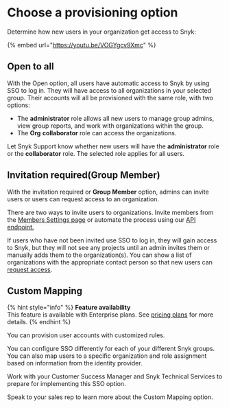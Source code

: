 # Choose a provisioning option

Determine how new users in your organization get access to Snyk:

{% embed url="https://youtu.be/VOGYgcv9Xmc" %}

## Open to all

With the Open option, all users have automatic access to Snyk by using SSO to log in. They will have access to all organizations in your selected group. Their accounts will all be provisioned with the same role, with two options:

* The **administrator** role allows all new users to manage group admins, view group reports, and work with organizations within the group.
* The **Org** **collaborator** role can access the organizations.

Let Snyk Support know whether new users will have the **administrator** role or the **collaborator** role. The selected role applies for all users.

## Invitation required(Group Member)

With the invitation required or **Group Member** option, admins can invite users or users can request access to an organization.

There are two ways to invite users to organizations. Invite members from the [Members Settings page](https://docs.snyk.io/user-and-group-management/managing-groups-and-organizations/invite-and-collaborate-with-team-members) or automate the process using our [API endpoint.](https://snyk.docs.apiary.io/#reference/organizations/user-invitation-to-organization/invite-users)

If users who have not been invited use SSO to log in, they will gain access to Snyk, but they will not see any projects until an admin invites them or manually adds them to the organization(s). You can show a list of organizations with the appropriate contact person so that new users can [request access](https://docs.snyk.io/user-and-group-management/managing-users-and-permissions/organization-access-requests).

## Custom Mapping

{% hint style="info" %}
**Feature availability**\
This feature is available with Enterprise plans. See [pricing plans](https://snyk.io/plans/) for more details.
{% endhint %}

You can provision user accounts with customized rules.

You can configure SSO differently for each of your different Snyk groups. You can also map users to a specific organization and role assignment based on information from the identity provider.

Work with your Customer Success Manager and Snyk Technical Services to prepare for implementing this SSO option.

Speak to your sales rep to learn more about the Custom Mapping option.
